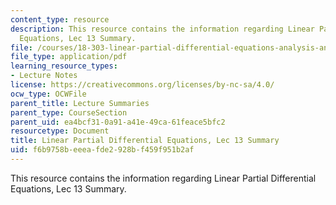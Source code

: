 ```yaml
---
content_type: resource
description: This resource contains the information regarding Linear Partial Differential
  Equations, Lec 13 Summary.
file: /courses/18-303-linear-partial-differential-equations-analysis-and-numerics-fall-2014/f6b9758beeeafde2928bf459f951b2af_MIT18_303F14_Lecture13.pdf
file_type: application/pdf
learning_resource_types:
- Lecture Notes
license: https://creativecommons.org/licenses/by-nc-sa/4.0/
ocw_type: OCWFile
parent_title: Lecture Summaries
parent_type: CourseSection
parent_uid: ea4bcf31-0a91-a41e-49ca-61feace5bfc2
resourcetype: Document
title: Linear Partial Differential Equations, Lec 13 Summary
uid: f6b9758b-eeea-fde2-928b-f459f951b2af
---
```

This resource contains the information regarding Linear Partial Differential Equations, Lec 13 Summary.